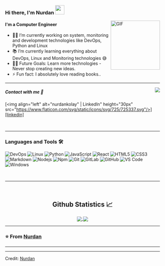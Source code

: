 ### Hi there, I'm Nurdan <img width="30px" src="https://media.tenor.com/images/3b388fe03da271d2674faf85eb7c3fcd/tenor.gif" />

<img align="right" alt="GIF" height="160px" src="https://media.giphy.com/media/du3J3cXyzhj75IOgvA/giphy.gif" />

#### I'm a Computer Engineer

- 👨‍💻 I’m currently working on system, monitoring and development technologies like DevOps, Python and Linux
- 📚 I’m currently learning everything about DevOps, Linux and Monitoring technologies 😅
- 💪🏼 Future Goals: Learn more technologies - Never stop creating new ideas.
- ⚡ Fun fact: I absolutely love reading books..

---

<img align="right" src="http://estruyf-github.azurewebsites.net/api/VisitorHit?user=kolaynurdan&repo=kolaynurdan&countColorcountColor&countColor=%237B1E7B"/>

##### Contact with me 📝

[<img align="left" alt="nurdankolay" | LinkedIn" height="30px" src="https://www.flaticon.com/svg/static/icons/svg/725/725337.svg"/>][linkedin]

<br />

---

### Languages and Tools 🛠 

![DevOps](http://img.shields.io/badge/-DevOps-5B4638?style=flat-square&logo=DevOps&logoColor=ffffff)
![Linux](http://img.shields.io/badge/-Linux-A8B9CC?style=flat-square&logo=Linux&logoColor=ffffff)
![Python](http://img.shields.io/badge/-Python-3776AB?style=flat-square&logo=python&logoColor=ffffff)
![JavaScript](https://img.shields.io/badge/-JavaScript-%23F7DF1C?style=flat-square&logo=javascript&logoColor=000000&labelColor=%23F7DF1C&color=%23FFCE5A)
![React](https://img.shields.io/badge/-React-61DAFB?style=flat-square&logo=react&logoColor=ffffff)
![HTML5](https://img.shields.io/badge/-HTML5-%23E44D27?style=flat-square&logo=html5&logoColor=ffffff)
![CSS3](https://img.shields.io/badge/-CSS3-%231572B6?style=flat-square&logo=css3)
![Markdown](https://img.shields.io/badge/-Markdown-000000?style=flat-square&logo=markdown)
![Nodejs](https://img.shields.io/badge/-Nodejs-339933?style=flat-square&logo=Node.js&logoColor=ffffff)
![Npm](https://img.shields.io/badge/-npm-CB3837?style=flat-square&logo=npm)
![Git](https://img.shields.io/badge/-Git-%23F05032?style=flat-square&logo=git&logoColor=%23ffffff)
![GitLab](https://img.shields.io/badge/-GitLab-FCA121?style=flat-square&logo=gitlab)
![GitHub](https://img.shields.io/badge/-GitHub-181717?style=flat-square&logo=github)
![VS Code](http://img.shields.io/badge/-VS%20Code-007ACC?style=flat-square&logo=visual-studio-code&logoColor=ffffff)
![Windows](http://img.shields.io/badge/-Windows-0078D6?style=flat-square&logo=windows&logoColor=ffffff)

<br/>

---

<br/>

  <h2 align="center"> Github Statistics 📈 </h2>
  
  <div align="center"> 
     <a href="">
      <img align="center" src="https://github-readme-stats.vercel.app/api?username=kolaynurdan&show_icons=true&theme=transparent" />
    </a>
    <a href="">
      <img align="center" src="https://github-readme-stats.vercel.app/api/top-langs/?username=kolaynurdan&theme=transparent&line_height=40&hide=css"/>
    </a>
</div

<br/>

---

### ⭐️ From [Nurdan](https://github.com/kolaynurdan) ### 

---

[linkedin]: https://www.linkedin.com/in/bilgehan-geçici-8b368614a/

----
Credit: [Nurdan](https://github.com/kolaynurdan)
